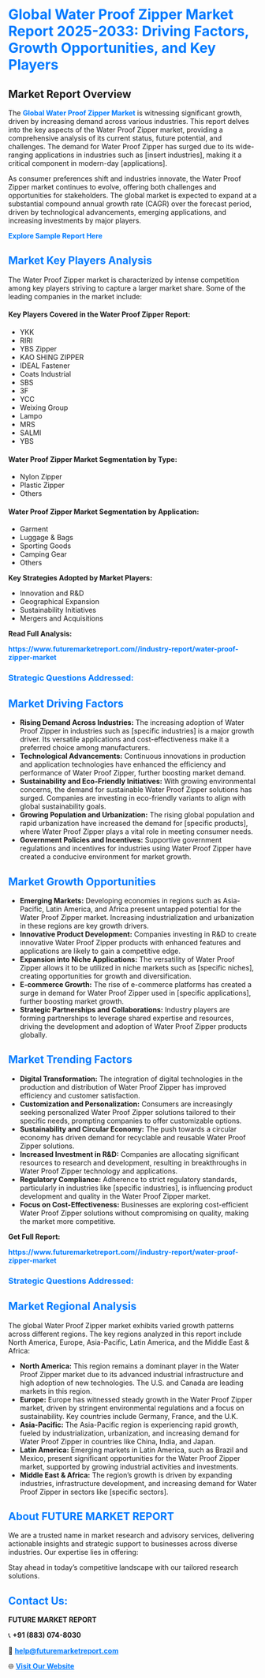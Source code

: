 <h1 style="color: #007BFF;">Global Water Proof Zipper Market Report 2025-2033: Driving Factors, Growth Opportunities, and Key Players</h1>

<section id="overview">
<h2>Market Report Overview</h2>
<p>The <a href="https://www.futuremarketreport.com//industry-report/water-proof-zipper-market" style="color: #007BFF; text-decoration: none;"><strong>Global Water Proof Zipper Market</strong></a> is witnessing significant growth, driven by increasing demand across various industries. This report delves into the key aspects of the Water Proof Zipper market, providing a comprehensive analysis of its current status, future potential, and challenges. The demand for Water Proof Zipper has surged due to its wide-ranging applications in industries such as [insert industries], making it a critical component in modern-day [applications].</p>
<p>As consumer preferences shift and industries innovate, the Water Proof Zipper market continues to evolve, offering both challenges and opportunities for stakeholders. The global market is expected to expand at a substantial compound annual growth rate (CAGR) over the forecast period, driven by technological advancements, emerging applications, and increasing investments by major players.</p>
</section>

<section id="overview">
<p><a href="https://www.futuremarketreport.com//request-sample/reportId=49304" style="color: #007BFF; text-decoration: none;"><strong>Explore Sample Report Here</strong></a></p>
</section>

<section id="key-players">
<h2 style="color: #007BFF;">Market Key Players Analysis</h2>
<p>The Water Proof Zipper market is characterized by intense competition among key players striving to capture a larger market share. Some of the leading companies in the market include:</p>
<h4>Key Players Covered in the Water Proof Zipper Report:</h4>
<ul><li>YKK</li><li>RIRI</li><li>YBS Zipper</li><li>KAO SHING ZIPPER</li><li>IDEAL Fastener</li><li>Coats Industrial</li><li>SBS</li><li>3F</li><li>YCC</li><li>Weixing Group</li><li>Lampo</li><li>MRS</li><li>SALMI</li><li>YBS</li></ul>
<h4>Water Proof Zipper Market Segmentation by Type:</h4>
<ul><li>Nylon Zipper</li><li>Plastic Zipper</li><li>Others</li></ul>

<h4>Water Proof Zipper Market Segmentation by Application:</h4>
<ul><li>Garment</li><li>Luggage &amp; Bags</li><li>Sporting Goods</li><li>Camping Gear</li><li>Others</li></ul>
<p><strong>Key Strategies Adopted by Market Players:</strong></p>
<ul>
<li>Innovation and R&D</li>
<li>Geographical Expansion</li>
<li>Sustainability Initiatives</li>
<li>Mergers and Acquisitions</li>
</ul>
</section>

<section>
<p><strong>Read Full Analysis: </strong></p><a href="https://www.futuremarketreport.com//industry-report/water-proof-zipper-market" style="color: #007BFF; text-decoration: none;"><strong>https://www.futuremarketreport.com//industry-report/water-proof-zipper-market</strong></a>
<h3 style="color: #007BFF;">Strategic Questions Addressed:</h3>
</section>

<section id="driving-factors">
<h2 style="color: #007BFF;">Market Driving Factors</h2>
<ul>
<li><strong>Rising Demand Across Industries:</strong> The increasing adoption of Water Proof Zipper in industries such as [specific industries] is a major growth driver. Its versatile applications and cost-effectiveness make it a preferred choice among manufacturers.</li>
<li><strong>Technological Advancements:</strong> Continuous innovations in production and application technologies have enhanced the efficiency and performance of Water Proof Zipper, further boosting market demand.</li>
<li><strong>Sustainability and Eco-Friendly Initiatives:</strong> With growing environmental concerns, the demand for sustainable Water Proof Zipper solutions has surged. Companies are investing in eco-friendly variants to align with global sustainability goals.</li>
<li><strong>Growing Population and Urbanization:</strong> The rising global population and rapid urbanization have increased the demand for [specific products], where Water Proof Zipper plays a vital role in meeting consumer needs.</li>
<li><strong>Government Policies and Incentives:</strong> Supportive government regulations and incentives for industries using Water Proof Zipper have created a conducive environment for market growth.</li>
</ul>
</section>

<section id="growth-opportunities">
<h2 style="color: #007BFF;">Market Growth Opportunities</h2>
<ul>
<li><strong>Emerging Markets:</strong> Developing economies in regions such as Asia-Pacific, Latin America, and Africa present untapped potential for the Water Proof Zipper market. Increasing industrialization and urbanization in these regions are key growth drivers.</li>
<li><strong>Innovative Product Development:</strong> Companies investing in R&D to create innovative Water Proof Zipper products with enhanced features and applications are likely to gain a competitive edge.</li>
<li><strong>Expansion into Niche Applications:</strong> The versatility of Water Proof Zipper allows it to be utilized in niche markets such as [specific niches], creating opportunities for growth and diversification.</li>
<li><strong>E-commerce Growth:</strong> The rise of e-commerce platforms has created a surge in demand for Water Proof Zipper used in [specific applications], further boosting market growth.</li>
<li><strong>Strategic Partnerships and Collaborations:</strong> Industry players are forming partnerships to leverage shared expertise and resources, driving the development and adoption of Water Proof Zipper products globally.</li>
</ul>
</section>

<section id="trending-factors">
<h2 style="color: #007BFF;">Market Trending Factors</h2>
<ul>
<li><strong>Digital Transformation:</strong> The integration of digital technologies in the production and distribution of Water Proof Zipper has improved efficiency and customer satisfaction.</li>
<li><strong>Customization and Personalization:</strong> Consumers are increasingly seeking personalized Water Proof Zipper solutions tailored to their specific needs, prompting companies to offer customizable options.</li>
<li><strong>Sustainability and Circular Economy:</strong> The push towards a circular economy has driven demand for recyclable and reusable Water Proof Zipper solutions.</li>
<li><strong>Increased Investment in R&D:</strong> Companies are allocating significant resources to research and development, resulting in breakthroughs in Water Proof Zipper technology and applications.</li>
<li><strong>Regulatory Compliance:</strong> Adherence to strict regulatory standards, particularly in industries like [specific industries], is influencing product development and quality in the Water Proof Zipper market.</li>
<li><strong>Focus on Cost-Effectiveness:</strong> Businesses are exploring cost-efficient Water Proof Zipper solutions without compromising on quality, making the market more competitive.</li>
</ul>
</section>

<section>
<p><strong>Get Full Report: </strong></p><a href="https://www.futuremarketreport.com//industry-report/water-proof-zipper-market" style="color: #007BFF; text-decoration: none;"><strong>https://www.futuremarketreport.com//industry-report/water-proof-zipper-market</strong></a>
<h3 style="color: #007BFF;">Strategic Questions Addressed:</h3>
</section>


<section id="regional-analysis">
<h2 style="color: #007BFF;">Market Regional Analysis</h2>
<p>The global Water Proof Zipper market exhibits varied growth patterns across different regions. The key regions analyzed in this report include North America, Europe, Asia-Pacific, Latin America, and the Middle East & Africa:</p>
<ul>
<li><strong>North America:</strong> This region remains a dominant player in the Water Proof Zipper market due to its advanced industrial infrastructure and high adoption of new technologies. The U.S. and Canada are leading markets in this region.</li>
<li><strong>Europe:</strong> Europe has witnessed steady growth in the Water Proof Zipper market, driven by stringent environmental regulations and a focus on sustainability. Key countries include Germany, France, and the U.K.</li>
<li><strong>Asia-Pacific:</strong> The Asia-Pacific region is experiencing rapid growth, fueled by industrialization, urbanization, and increasing demand for Water Proof Zipper in countries like China, India, and Japan.</li>
<li><strong>Latin America:</strong> Emerging markets in Latin America, such as Brazil and Mexico, present significant opportunities for the Water Proof Zipper market, supported by growing industrial activities and investments.</li>
<li><strong>Middle East & Africa:</strong> The region’s growth is driven by expanding industries, infrastructure development, and increasing demand for Water Proof Zipper in sectors like [specific sectors].</li>
</ul>
</section>

<footer>
<h2 style="color: #007BFF;">About FUTURE MARKET REPORT</h2>
<p>We are a trusted name in market research and advisory services, delivering actionable insights and strategic support to businesses across diverse industries. Our expertise lies in offering:</p>

<p>Stay ahead in today’s competitive landscape with our tailored research solutions.</p>

<h2 style="color: #007BFF;">Contact Us:</h2>
<p><strong>FUTURE MARKET REPORT</strong></p>
<p>📞 <strong>+91 (883) 074-8030</strong></p>
<p>📧 <strong><a href="mailto:help@futuremarketreport.com" style="color: #007BFF;">help@futuremarketreport.com</a></strong></p>
<p>🌐 <strong><a href="https://www.futuremarketreport.com/" style="color: #007BFF;">Visit Our Website</a></strong></p>
</footer>
